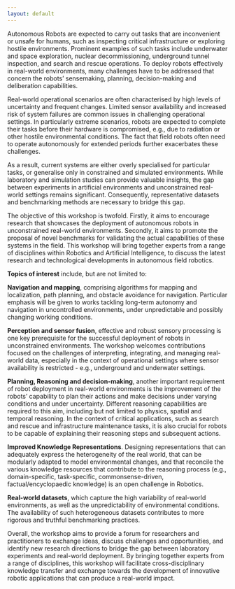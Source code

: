 ```yaml
---
layout: default
---
```

Autonomous Robots are expected to carry out tasks that are inconvenient or unsafe for humans, such as inspecting critical infrastructure or exploring hostile environments. Prominent examples of such tasks include underwater and space exploration, nuclear decommissioning, underground tunnel inspection, and search and rescue operations. To deploy robots effectively in real-world environments, many challenges have to be addressed that concern the robots’ sensemaking, planning, decision-making and deliberation capabilities.  

Real-world operational scenarios are often characterised by high levels of uncertainty and frequent changes. Limited sensor availability and increased risk of system failures are common issues in challenging operational settings. In particularly extreme scenarios, robots are expected to complete their tasks before their hardware is compromised, e.g., due to radiation or other hostile environmental conditions. The fact that field robots often need to operate autonomously for extended periods further exacerbates these challenges. 

As a result, current systems are either overly specialised for particular tasks, or generalise only in constrained and simulated environments. While laboratory and simulation studies can provide valuable insights, the gap between experiments in artificial environments and unconstrained real-world settings remains significant. Consequently, representative datasets and benchmarking methods are necessary to bridge this gap.

The objective of this workshop is twofold. Firstly, it aims to encourage research that showcases the deployment of autonomous robots in unconstrained real-world environments. Secondly, it aims to promote the proposal of novel benchmarks for validating the actual capabilities of these systems in the field. This workshop will bring together experts from a range of disciplines within Robotics and Artificial Intelligence, to discuss the latest research and technological developments in autonomous field robotics.

**Topics of interest** include, but are not limited to:

**Navigation and mapping**, comprising algorithms for mapping and localization, path planning, and obstacle avoidance for navigation. Particular emphasis will be given to works tackling long-term autonomy and navigation in uncontrolled environments, under unpredictable and possibly changing working conditions.

**Perception and sensor fusion**, effective and robust sensory processing is one key prerequisite for the successful deployment of robots in unconstrained environments. The workshop welcomes contributions focused on the challenges of interpreting, integrating, and managing real-world data, especially in the context of operational settings where sensor availability is restricted - e.g., underground and underwater settings.

**Planning, Reasoning and decision-making**, another important requirement of robot deployment in real-world environments is the improvement of the robots’ capability to plan their actions and make decisions under varying conditions and under uncertainty. Different reasoning capabilities are required to this aim, including but not limited to physics, spatial and temporal reasoning. In the context of critical applications, such as search and rescue and infrastructure maintenance tasks, it is also crucial for robots to be capable of explaining their reasoning steps and subsequent actions.   

**Improved Knowledge Representations**. Designing representations that can adequately express the heterogeneity of the real world, that can be modularly adapted to model environmental changes, and that reconcile the various knowledge resources that contribute to the reasoning process (e.g., domain-specific, task-specific, commonsense-driven, factual/encyclopaedic knowledge) is an open challenge in Robotics.

**Real-world datasets**, which capture the high variability of real-world environments, as well as the unpredictability of environmental conditions. The availability of such heterogeneous datasets contributes to more rigorous and truthful benchmarking practices.

Overall, the workshop aims to provide a forum for researchers and practitioners to exchange ideas, discuss challenges and opportunities, and identify new research directions to bridge the gap between laboratory experiments and real-world deployment. 
By bringing together experts from a range of disciplines, this workshop will facilitate cross-disciplinary knowledge transfer and exchange towards the development of innovative robotic applications that can produce a real-world impact.

